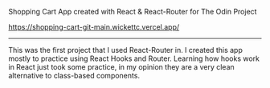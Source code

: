 Shopping Cart App created with React & React-Router for The Odin Project

https://shopping-cart-git-main.wickettc.vercel.app/

--------
This was the first project that I used React-Router in. I created this app mostly to practice using React Hooks and Router. Learning how hooks work in React just took some practice, in my opinion they are a very clean alternative to class-based components.
